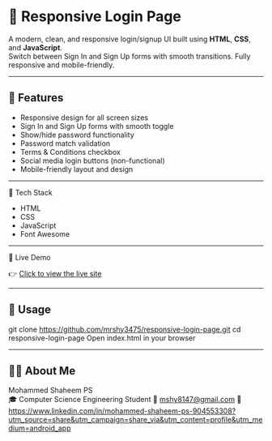 # 🔐 Responsive Login Page

A modern, clean, and responsive login/signup UI built using **HTML**, **CSS**, and **JavaScript**.  
Switch between Sign In and Sign Up forms with smooth transitions. Fully responsive and mobile-friendly.

---

## 🚀 Features

- Responsive design for all screen sizes  
- Sign In and Sign Up forms with smooth toggle  
- Show/hide password functionality  
- Password match validation  
- Terms & Conditions checkbox  
- Social media login buttons (non-functional)  
- Mobile-friendly layout and design  

---

🧰 Tech Stack

- HTML
- CSS
- JavaScript
- Font Awesome

---

📱 Live Demo

👉 [Click to view the live site](https://mrshy3475.github.io/responsive-login-page/)

---

## 📂 Usage


git clone https://github.com/mrshy3475/responsive-login-page.git
cd responsive-login-page
Open index.html in your browser

---

## 🙋‍♂️ About Me
Mohammed Shaheem PS     
🎓 Computer Science Engineering Student
📧 mshy8147@gmail.com
🔗 https://www.linkedin.com/in/mohammed-shaheem-ps-904553308?utm_source=share&utm_campaign=share_via&utm_content=profile&utm_medium=android_app 
